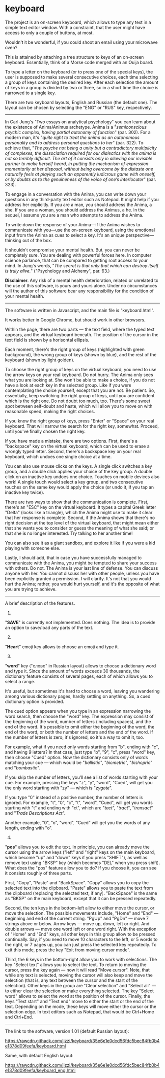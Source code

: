 # keyboard

The project is an on-screen keyboard, which allows to type any text in a simple text editor window. With a constraint, that the user might have access to only a couple of buttons, at most.

Wouldn't it be wonderful, if you could shoot an email using your microwave oven?

This is attained by attaching a tree structure to keys of an on-screen keyboard. Essentially, think of a Morse code merged with an Ouija board.

To type a letter on the keyboard (or to press one of the special keys), the user is supposed to make several consecutive choices, each time selecting a group of keys containing the desired key. After each selection the amount of keys in a group is divided by two or three, so in a short time the choice is narrowed to a single key.

There are two keyboard layouts, English and Russian (the default one). The layout can be chosen by selecting the "ENG" or "RUS" key, respectively.

* * *

In Carl Jung's "Two essays on analytical psychology" you can learn about the existence of Anima/Animus archetype. Anima is a "*semiconscious psychic complex, having partial autonomy of function*" (par. 302). For a modern man, it's "*quite right to treat the anima as an autonomous personality and to address personal questions to her*" (par. 322). To achieve that, "*The psyche not being a unity but a contradictory multiplicity of complexes, the dissociation required for our dialectics with the anima is not so terribly difficult. The art of it consists only in allowing our invisible partner to make herself heard, in putting the mechanism of expression momentarily at her disposal, without being overcome by the distaste one naturally feels at playing such an apparently ludicrous game with oneself, or by doubts as to the genuineness of the voice of one’s interlocutor*" (par. 323).

To engage in a conversation with the Anima, you can write down your questions in any third-party text editor such as Notepad. It might help if you address her explicitly. If you are a man, you should address the Anima, a she. If you are a woman, you should address the Animus, a he. In the sequel, I assume you are a man who attempts to address the Anima.

To write down the response of your Anima—if the Anima wishes to communicate with you—use the on-screen keyboard, using the emotional input from the Anima as cues to select a key. It's an unique perspective—thinking out of the box.

It shouldn't compromise your mental health. But, you can never be completely sure. You are dealing with powerful forces here. In computer science parlance, that can be compared to getting root access to your mind. In Jung's words, "*The secret is that only that which can destroy itself is truly alive.*" ("Psychology and Alchemy", par. 93.)

**Disclaimer**. Any risk of a mental health deterioration, related or unrelated to the use of this software, is yours and yours alone. Under no circumstances will the author of this software bear any responsibility for the condition of your mental health.

* * *

The software is written in Javascript, and the main file is "keyboard.html".

It works better in Google Chrome, but should work in other browsers.

Within the page, there are two parts — the text field, where the typed text appears, and the virtual keyboard beneath. The position of the cursor in the text field is shown by a horisontal ellipsis.

Each moment, there's the right group of keys (highlighted with green background), the wrong group of keys (shown by blue), and the rest of the keyboard (shown by light golden).

To choose the right group of keys on the virtual keyboard, you need to use the arrow keys on your real keyboard. Do not hurry. The Anima only sees what you are looking at. She won't be able to make a choice, if you do not have a look at each key in the selected group. Like if you were contemplating the choice yourself, except that you are not. Be patient. So, essentially, keep switching the right group of keys, until you are confident which is the right one. Do not doubt too much, too. There's some sweet spot between self-doubt and haste, which will allow you to move on with reasonable speed, making the right choices.

If you know the right group of keys, press "Enter" or "Space" on your real keyboard. That will narrow the search for the right key, somewhat. Proceed, until you've finally chosen the right key.

If you have made a mistake, there are two options. First, there's a "backspace" key on the virtual keyboard, which can be used to erase a wrongly typed letter. Second, there's a backspace key on your real keyboard, which undoes one single choice at a time.

You can also use mouse clicks on the keys. A single click switches a key group, and a double click applies your choice of the key group. A double click on an inactive key undoes one choice. Touches on mobile devices also work! A single touch would select a key group, and two consecutive touches on the same key would apply the choice (or undo it, if you tap an inactive key twice).

There are two ways to show that the communication is complete. First, there's an "ESC" key on the virtual keyboard. It types a capital Greek letter "Delta" (looks like a triangle), which the Anima might use to make it clear that her response is complete. Second, if the Anima shows that there's no right decision at the top level of the virtual keyboard, that might mean either that she wants you to consider or guess the meaning of what she said; or that she is no longer interested. Try talking to her another time!

You can also see it as a giant sandbox, and explore it like if you were a kid playing with someone else.

Lastly, I should add, that in case you have successfully managed to communicate with the Anima, you might be tempted to share your success with others. Do not. The Anima is your last line of defense. You can discuss anyone with her. You cannot discuss her with other people, unless you have been explicitly granted a permission. I will clarify. It's not that you would hurt the Anima; rather, you would hurt yourself, and it's the opposite of what you are trying to achieve.

* * *

A brief description of the features.

1.

"**SAVE**" is currently not implemented. Does nothing. The idea is to provide an option to save/load any parts of the text.

2.

"**Heart**" emoji key allows to choose an emoji and type it.

3.

"**word**" key ("слово" in Russian layout) allows to choose a dictionary word and type it. Since the amount of words exceeds 30 thousands, the dictionary feature consists of several pages, each of which allows you to select a range.

It's useful, but sometimes it's hard to choose a word, leaving you wandering among various dictionary pages, hardly settling on anything. So, a cued dictionary option is provided.

The cued option appears when you type in an expression narrowing the word search, then choose the "word" key. The expression may consist of the beginning of the word, number of letters (including spaces), and the end of the word. It's possible to omit either the beginning of the word, the end of the word, or both the number of letters and the end of the word. If the number of letters is zero, it's ignored, so it's a way to omit it, too.

For example, what if you need only words starting from "b", ending with "c", and having 9 letters? In that case, just type "b", "9", "c", press "word" key, then choose "Cued" option. Now the dictionary consists only of words matching your cue — which would be "*ballistic*", "*biometric*", "*bishopric*" and "*bombastic*".

If you skip the number of letters, you'll see a list of words starting with your cue. For example, pressing the keys "z", "y", "word", "Cued", will get you the only word starting with "zy" — which is "*zygote*".

If you type "0" instead of a positive number, the number of letters is ignored. For example, "t", "0", "c", "t", "word", "Cued", will get you words starting with "t" and ending with "ct", which are "*tact*", "*tract*", "*transact*" and "*Trade Descriptions Act*".

Another example, "0", "o", "word", "Cued" will get you the words of any length, ending with "o".

4.

"**pos**" allows you to edit the text. In principle, you can already move the cursor using the arrow keys ("left" and "right" keys on the main keyboard, which become "up" and "down" keys if you press "SHIFT"), as well as remove text using "BKSP" key (which becomes "DEL" when you press shift). What does the "pos" feature allow you to do? If you choose it, you can see it consists roughly of three parts.

First, "Copy", "Paste" and "BackSpace". "Copy" allows you to copy the selected text into the clipboard. "Paste" allows you to paste the text from the clipboard (replacing the selected text, if any). "BackSpace" is the same as "BKSP" on the main keyboard, except that it can be pressed repeatedly.

Second, the ten keys in the bottom-left allow to either move the cursor, or move the selection. The possible movements include, "Home" and "End" — beginning and end of the current string. "PgUp" and "PgDn" — move 7 strings above or below. Arrow keys — move up, down, left or right. And double arrows — move one word left or one word right. With the exception of "Home" and "End" keys, all other keys in this group allow to be pressed continually. Say, if you need to move 10 characters to the left, or 5 words to the right, or 7 pages up, you can just press the selected key repeatedly. To exit this mode, press the key "Exit from moving cursor mode".

Third, the 6 keys in the bottom-right allow you to work with selections. The key "Select text" allows you to select the text. To return to moving the cursor, press the key again — now it will read "Move cursor". Note, that while any text is selected, moving the cursor will also keep and move the selection (that is, any text between the cursor and the start of the selection). Other keys in the group are "Clear selection" and "Select all" — to either clear the selection or make everything selected. The key "Select word" allows to select the word at the position of the cursor. Finally, the keys "Text start" and "Text end" move to either the start or the end of the text. Depending on the mode, these keys will move either the cursor or the selection edge. In text editors such as Notepad, that would be Ctrl+Home and Ctrl+End.

* * *

The link to the software, version 1.01 (default Russian layout):

https://rawcdn.githack.com/jizzi/keyboard/35e6e1e0dcd56fdc5bec84fb0b4e1378d09feefa/keyboard.html

Same, with default English layout:

https://rawcdn.githack.com/jizzi/keyboard/35e6e1e0dcd56fdc5bec84fb0b4e1378d09feefa/keyboard_eng.html
